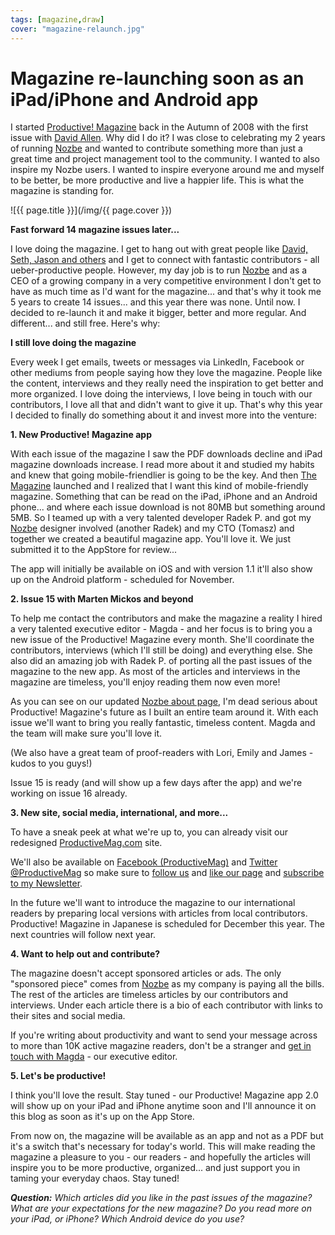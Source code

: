 ```yaml
---
tags: [magazine,draw]
cover: "magazine-relaunch.jpg"
---
```


# Magazine re-launching soon as an iPad/iPhone and Android app

I started [Productive! Magazine][p] back in the Autumn of 2008 with the first issue with [David Allen](http://twitter.com/gtdguy). Why did I do it? I was close to celebrating my 2 years of running [Nozbe][n] and wanted to contribute something more than just a great time and project management tool to the community. I wanted to also inspire my Nozbe users. I wanted to inspire everyone around me and myself to be better, be more productive and live a happier life. This is what the magazine is standing for.

<!--More-->

![{{ page.title }}](/img/{{ page.cover }})

**Fast forward 14 magazine issues later...**

I love doing the magazine. I get to hang out with great people like [David, Seth, Jason and others](/interviews) and I get to connect with fantastic contributors - all ueber-productive people. However, my day job is to run [Nozbe][n] and as a CEO of a growing company in a very competitive environment I don't get to have as much time as I'd want for the magazine... and that's why it took me 5 years to create 14 issues... and this year there was none. Until now. I decided to re-launch it and make it bigger, better and more regular. And different... and still free. Here's why:



**I still love doing the magazine**

Every week I get emails, tweets or messages via LinkedIn, Facebook or other mediums from people saying how they love the magazine. People like the content, interviews and they really need the inspiration to get better and more organized. I love doing the interviews, I love being in touch with our contributors, I love all that and didn't want to give it up. That's why this year I decided to finally do something about it and invest more into the venture:

**1. New Productive! Magazine app**

With each issue of the magazine I saw the PDF downloads decline and iPad magazine downloads increase. I read more about it and studied my habits and knew that going mobile-friendlier is going to be the key. And then [The Magazine](http://the-magazine.org) launched and I realized that I want this kind of mobile-friendly magazine. Something that can be read on the iPad, iPhone and an Android phone... and where each issue download is not 80MB but something around 5MB. So I teamed up with a very talented developer Radek P. and got my [Nozbe][n] designer involved (another Radek) and my CTO (Tomasz) and together we created a beautiful magazine app. You'll love it. We just submitted it to the AppStore for review...

The app will initially be available on iOS and with version 1.1 it'll also show up on the Android platform - scheduled for November.

**2. Issue 15 with Marten Mickos and beyond**

To help me contact the contributors and make the magazine a reality I hired a very talented executive editor - Magda - and her focus is to bring you a new issue of the Productive! Magazine every month. She'll coordinate the contributors, interviews (which I'll still be doing) and everything else. She also did an amazing job with Radek P. of porting all the past issues of the magazine to the new app. As most of the articles and interviews in the magazine are timeless, you'll enjoy reading them now even more!

As you can see on our updated [Nozbe about page][na], I'm dead serious about Productive! Magazine's future as I built an entire team around it. With each issue we'll want to bring you really fantastic, timeless content. Magda and the team will make sure you'll love it.

(We also have a great team of proof-readers with Lori, Emily and James - kudos to you guys!)

Issue 15 is ready (and will show up a few days after the app) and we're working on issue 16 already.

**3. New site, social media, international, and more...**

To have a sneak peek at what we're up to, you can already visit our redesigned [ProductiveMag.com][p] site.
 
We'll also be available on [Facebook (ProductiveMag)][pf] and [Twitter @ProductiveMag][pt] so make sure to [follow us][pt] and [like our page][pf] and [subscribe to my Newsletter][mn].

In the future we'll want to introduce the magazine to our international readers by preparing local versions with articles from local contributors. Productive! Magazine in Japanese is scheduled for December this year. The next countries will follow next year.

**4. Want to help out and contribute?**

The magazine doesn't accept sponsored articles or ads. The only "sponsored piece" comes from [Nozbe][n] as my company is paying all the bills. The rest of the articles are timeless articles by our contributors and interviews. Under each article there is a bio of each contributor with links to their sites and social media.

If you're writing about productivity and want to send your message across to more than 10K active magazine readers, don't be a stranger and [get in touch with Magda][email] - our executive editor.

**5. Let's be productive!**

I think you'll love the result. Stay tuned - our Productive! Magazine app 2.0 will show up on your iPad and iPhone anytime soon and I'll announce it on this blog as soon as it's up on the App Store.

From now on, the magazine will be available as an app and not as a PDF but it's a switch that's necessary for today's world. This will make reading the magazine a pleasure to you - our readers - and hopefully the articles will inspire you to be more productive, organized... and just support you in taming your everyday chaos. Stay tuned!

***Question:** Which articles did you like in the past issues of the magazine? What are your expectations for the new magazine? Do you read more on your iPad, or iPhone? Which Android device do you use?*

[n]: http://www.nozbe.com/
[ns]: http://www.nozbe.com/signup
[na]: http://www.nozbe.com/about
[p]: http://www.productivemag.com/
[s]: /productive_show
[t]: http://twitter.com/MSliwinski
[i]: /ipadonly
[e]: /how-i-use-evernote
[d]: http://db.tt/kD7Liux
[mn]: /newsletter
[email]: mailto:editor@productivemagazine.com
[pf]: http://www.facebook.com/ProductiveMag
[pt]: http://twitter.com/ProductiveMag

[n]: https://michael.gratis/nozbe